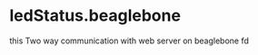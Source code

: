 ledStatus.beaglebone
====================
this
Two way communication with web server on beaglebone
fd